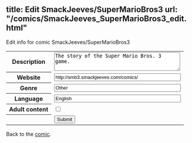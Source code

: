 title: Edit SmackJeeves/SuperMarioBros3
url: "/comics/SmackJeeves_SuperMarioBros3_edit.html"
---
Edit info for comic SmackJeeves/SuperMarioBros3

<form name="comic" action="http://gaepostmail.appspot.com/comic/" method="post">
<table class="comicinfo">
<tr>
<th>Description</th><td><textarea name="description" cols="40" rows="3">The story of the Super Mario Bros. 3 game.</textarea></td>
</tr>
<tr>
<th>Website</th><td><input type="text" name="url" value="http://smb3.smackjeeves.com/comics/" size="40"/></td>
</tr>
<tr>
<th>Genre</th><td><input type="text" name="genre" value="Other" size="40"/></td>
</tr>
<tr>
<th>Language</th><td><input type="text" name="language" value="English" size="40"/></td>
</tr>
<tr>
<th>Adult content</th><td><input type="checkbox" name="adult" value="adult" /></td>
</tr>
<tr>
<th></th><td>
<input type="hidden" name="comic" value="SmackJeeves_SuperMarioBros3" />
<input type="submit" name="submit" value="Submit" />
</td>
</tr>
</table>
</form>

Back to the [comic](SmackJeeves_SuperMarioBros3.html).
